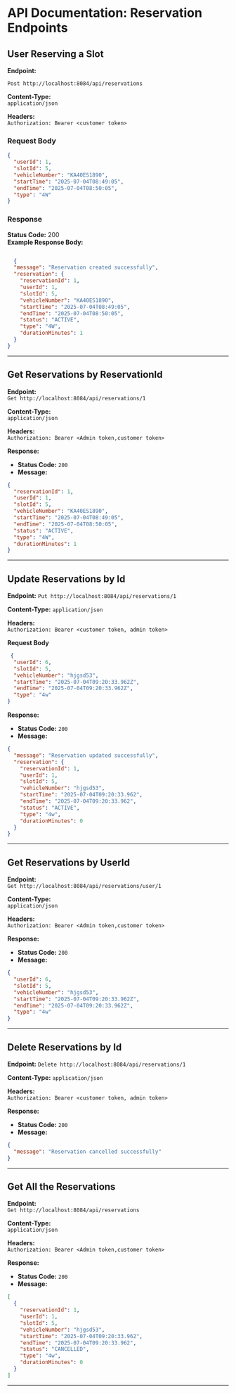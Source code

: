 # API Documentation: Reservation Endpoints

## User Reserving a Slot

**Endpoint:**

`Post http://localhost:8084/api/reservations`

**Content-Type:**  
`application/json`  

**Headers:**  
`Authorization: Bearer <customer token>`

### Request Body
```json
{
  "userId": 1,
  "slotId": 5,
  "vehicleNumber": "KA40ES1890",
  "startTime": "2025-07-04T08:49:05",
  "endTime": "2025-07-04T08:50:05",
  "type": "4W"
}
```

### Response
**Status Code:** 200  
**Example Response Body:**
```json

  {
  "message": "Reservation created successfully",
  "reservation": {
    "reservationId": 1,
    "userId": 1,
    "slotId": 5,
    "vehicleNumber": "KA40ES1890",
    "startTime": "2025-07-04T08:49:05",
    "endTime": "2025-07-04T08:50:05",
    "status": "ACTIVE",
    "type": "4W",
    "durationMinutes": 1
  }
}

```

---

## Get  Reservations by ReservationId

**Endpoint:**  
`Get http://localhost:8084/api/reservations/1`  

**Content-Type:**  
`application/json`  

**Headers:**  
`Authorization: Bearer <Admin token,customer token>`

**Response:**  
- **Status Code:** `200`  
- **Message:** 
```json 
{
  "reservationId": 1,
  "userId": 1,
  "slotId": 5,
  "vehicleNumber": "KA40ES1890",
  "startTime": "2025-07-04T08:49:05",
  "endTime": "2025-07-04T08:50:05",
  "status": "ACTIVE",
  "type": "4W",
  "durationMinutes": 1
}
  ```

---

## Update Reservations by Id

**Endpoint:**
`Put http://localhost:8084/api/reservations/1`

**Content-Type:**
`application/json`

**Headers:**  
`Authorization: Bearer <customer token, admin token>`

**Request Body**
```json
 {
  "userId": 6,
  "slotId": 5,
  "vehicleNumber": "hjgsd53",
  "startTime": "2025-07-04T09:20:33.962Z",
  "endTime": "2025-07-04T09:20:33.962Z",
  "type": "4w"
}
```

**Response:**
- **Status Code:** `200`
- **Message:**
```json
{
  "message": "Reservation updated successfully",
  "reservation": {
    "reservationId": 1,
    "userId": 1,
    "slotId": 5,
    "vehicleNumber": "hjgsd53",
    "startTime": "2025-07-04T09:20:33.962",
    "endTime": "2025-07-04T09:20:33.962",
    "status": "ACTIVE",
    "type": "4w",
    "durationMinutes": 0
  }
}
```

---

## Get Reservations by UserId

**Endpoint:**  
`Get http://localhost:8084/api/reservations/user/1`  

**Content-Type:**  
`application/json`  

**Headers:**  
`Authorization: Bearer <Admin token,customer token>`

**Response:**  
- **Status Code:** `200`  
- **Message:** 
```json 
{
  "userId": 6,
  "slotId": 5,
  "vehicleNumber": "hjgsd53",
  "startTime": "2025-07-04T09:20:33.962Z",
  "endTime": "2025-07-04T09:20:33.962Z",
  "type": "4w"
}
  ```

---

## Delete Reservations by Id

**Endpoint:**
`Delete http://localhost:8084/api/reservations/1`

**Content-Type:**
`application/json`

**Headers:**  
`Authorization: Bearer <customer token, admin token>`

**Response:**
- **Status Code:** `200`
- **Message:**
```json
{
  "message": "Reservation cancelled successfully"
}
```

---

## Get All the Reservations 

**Endpoint:**  
`Get http://localhost:8084/api/reservations`  

**Content-Type:**  
`application/json`  

**Headers:**  
`Authorization: Bearer <Admin token,customer token>`

**Response:**  
- **Status Code:** `200`  
- **Message:** 
```json 
[
  {
    "reservationId": 1,
    "userId": 1,
    "slotId": 5,
    "vehicleNumber": "hjgsd53",
    "startTime": "2025-07-04T09:20:33.962",
    "endTime": "2025-07-04T09:20:33.962",
    "status": "CANCELLED",
    "type": "4w",
    "durationMinutes": 0
  }
]
  ```

---